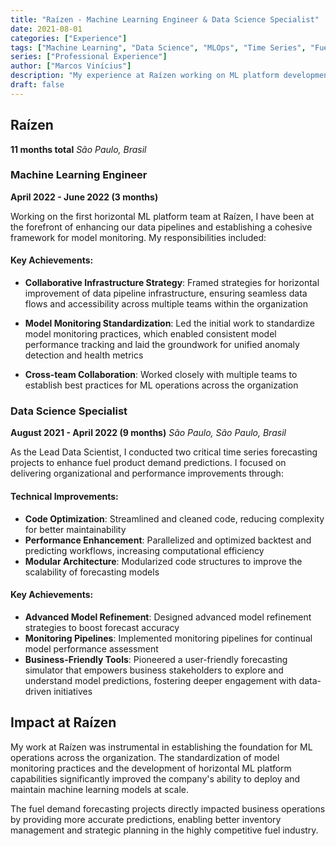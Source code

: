 ```yaml
---
title: "Raízen - Machine Learning Engineer & Data Science Specialist"
date: 2021-08-01
categories: ["Experience"]
tags: ["Machine Learning", "Data Science", "MLOps", "Time Series", "Fuel Industry"]
series: ["Professional Experience"]
author: ["Marcos Vinícius"]
description: "My experience at Raízen working on ML platform development and fuel demand forecasting projects."
draft: false
---
```


## Raízen
**11 months total**
*São Paulo, Brasil*

### Machine Learning Engineer
**April 2022 - June 2022 (3 months)**

Working on the first horizontal ML platform team at Raízen, I have been at the forefront of enhancing our data pipelines and establishing a cohesive framework for model monitoring. My responsibilities included:

#### Key Achievements:

* **Collaborative Infrastructure Strategy**: Framed strategies for horizontal improvement of data pipeline infrastructure, ensuring seamless data flows and accessibility across multiple teams within the organization

* **Model Monitoring Standardization**: Led the initial work to standardize model monitoring practices, which enabled consistent model performance tracking and laid the groundwork for unified anomaly detection and health metrics

* **Cross-team Collaboration**: Worked closely with multiple teams to establish best practices for ML operations across the organization

### Data Science Specialist
**August 2021 - April 2022 (9 months)**
*São Paulo, São Paulo, Brasil*

As the Lead Data Scientist, I conducted two critical time series forecasting projects to enhance fuel product demand predictions. I focused on delivering organizational and performance improvements through:

#### Technical Improvements:

* **Code Optimization**: Streamlined and cleaned code, reducing complexity for better maintainability
* **Performance Enhancement**: Parallelized and optimized backtest and predicting workflows, increasing computational efficiency
* **Modular Architecture**: Modularized code structures to improve the scalability of forecasting models

#### Key Achievements:

* **Advanced Model Refinement**: Designed advanced model refinement strategies to boost forecast accuracy
* **Monitoring Pipelines**: Implemented monitoring pipelines for continual model performance assessment
* **Business-Friendly Tools**: Pioneered a user-friendly forecasting simulator that empowers business stakeholders to explore and understand model predictions, fostering deeper engagement with data-driven initiatives

## Impact at Raízen

My work at Raízen was instrumental in establishing the foundation for ML operations across the organization. The standardization of model monitoring practices and the development of horizontal ML platform capabilities significantly improved the company's ability to deploy and maintain machine learning models at scale.

The fuel demand forecasting projects directly impacted business operations by providing more accurate predictions, enabling better inventory management and strategic planning in the highly competitive fuel industry.
